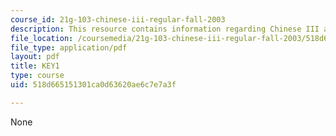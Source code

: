 ```yaml
---
course_id: 21g-103-chinese-iii-regular-fall-2003
description: This resource contains information regarding Chinese III assignments.
file_location: /coursemedia/21g-103-chinese-iii-regular-fall-2003/518d665151301ca0d63620ae6c7e7a3f_MIT21G_103F03_L61117.pdf
file_type: application/pdf
layout: pdf
title: KEY1
type: course
uid: 518d665151301ca0d63620ae6c7e7a3f

---
```

None